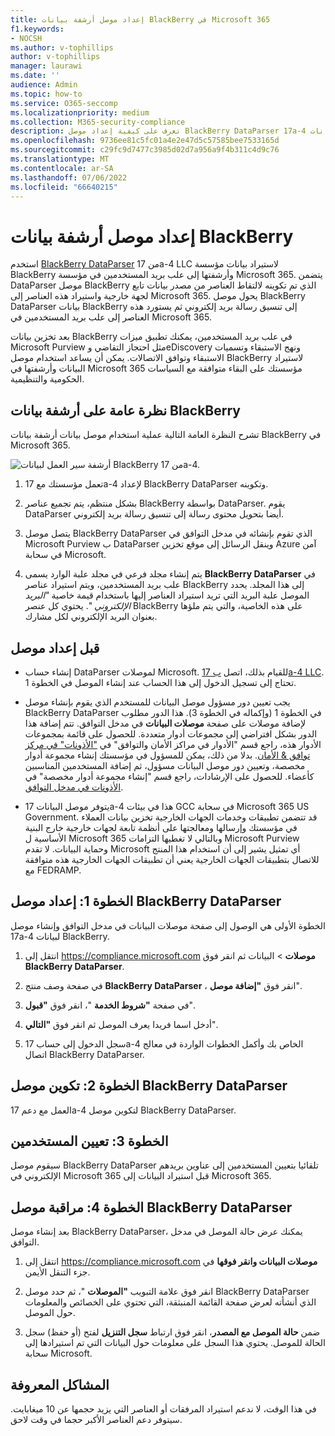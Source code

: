 ```yaml
---
title: إعداد موصل أرشفة بيانات BlackBerry في Microsoft 365
f1.keywords:
- NOCSH
ms.author: v-tophillips
author: v-tophillips
manager: laurawi
ms.date: ''
audience: Admin
ms.topic: how-to
ms.service: O365-seccomp
ms.localizationpriority: medium
ms.collection: M365-security-compliance
description: تعرف على كيفية إعداد موصل BlackBerry DataParser 17a-4 واستخدامه لاستيراد بيانات BlackBerry وأرشفتها في Microsoft 365.
ms.openlocfilehash: 9736ee81c5fc01a4e2e47d5c57585bee7533165d
ms.sourcegitcommit: c29fc9d7477c3985d02d7a956a9f4b311c4d9c76
ms.translationtype: MT
ms.contentlocale: ar-SA
ms.lasthandoff: 07/06/2022
ms.locfileid: "66640215"
---
```

# <a name="set-up-a-connector-to-archive-blackberry-data"></a>إعداد موصل أرشفة بيانات BlackBerry

استخدم [BlackBerry DataParser](https://www.17a-4.com/BlackBerry-dataparser/) من 17a-4 LLC لاستيراد بيانات مؤسسة BlackBerry وأرشفتها إلى علب بريد المستخدمين في مؤسسة Microsoft 365. يتضمن DataParser موصل BlackBerry الذي تم تكوينه لالتقاط العناصر من مصدر بيانات تابع لجهة خارجية واستيراد هذه العناصر إلى Microsoft 365. يحول موصل BlackBerry DataParser بيانات BlackBerry إلى تنسيق رسالة بريد إلكتروني ثم يستورد هذه العناصر إلى علب بريد المستخدمين في Microsoft 365.

بعد تخزين بيانات BlackBerry في علب بريد المستخدمين، يمكنك تطبيق ميزات Microsoft Purview مثل احتجاز التقاضي وeDiscovery ونهج الاستبقاء وتسميات الاستبقاء وتوافق الاتصالات. يمكن أن يساعد استخدام موصل BlackBerry لاستيراد البيانات وأرشفتها في Microsoft 365 مؤسستك على البقاء متوافقة مع السياسات الحكومية والتنظيمية.

## <a name="overview-of-archiving-blackberry-data"></a>نظرة عامة على أرشفة بيانات BlackBerry

تشرح النظرة العامة التالية عملية استخدام موصل بيانات أرشفة بيانات BlackBerry في Microsoft 365.

![أرشفة سير العمل لبيانات BlackBerry من 17a-4.](../media/BlackBerryDataParserConnectorWorkflow.png)

1. تعمل مؤسستك مع 17a-4 لإعداد BlackBerry DataParser وتكوينه.

2. بشكل منتظم، يتم تجميع عناصر BlackBerry بواسطة DataParser. يقوم DataParser أيضا بتحويل محتوى رسالة إلى تنسيق رسالة بريد إلكتروني.

3. يتصل موصل BlackBerry DataParser الذي تقوم بإنشائه في مدخل التوافق في Microsoft Purview ب DataParser وينقل الرسائل إلى موقع تخزين Azure آمن في سحابة Microsoft.

4. يتم إنشاء مجلد فرعي في مجلد علبة الوارد يسمى **BlackBerry DataParser** في علب بريد المستخدمين، ويتم استيراد عناصر BlackBerry إلى هذا المجلد. يحدد الموصل علبة البريد التي تريد استيراد العناصر إليها باستخدام قيمة خاصية *"البريد الإلكتروني* ". يحتوي كل عنصر BlackBerry على هذه الخاصية، والتي يتم ملؤها بعنوان البريد الإلكتروني لكل مشارك.

## <a name="before-you-set-up-a-connector"></a>قبل إعداد موصل

- إنشاء حساب DataParser لموصلات Microsoft. للقيام بذلك، اتصل [ب 17a-4 LLC](https://www.17a-4.com/contact/). تحتاج إلى تسجيل الدخول إلى هذا الحساب عند إنشاء الموصل في الخطوة 1.

- يجب تعيين دور مسؤول موصل البيانات للمستخدم الذي يقوم بإنشاء موصل BlackBerry DataParser في الخطوة 1 (وإكماله في الخطوة 3). هذا الدور مطلوب لإضافة موصلات على صفحة **موصلات البيانات** في مدخل التوافق. تتم إضافة هذا الدور بشكل افتراضي إلى مجموعات أدوار متعددة. للحصول على قائمة بمجموعات الأدوار هذه، راجع قسم "الأدوار في مراكز الأمان والتوافق" في ["الأذونات" في مركز توافق & الأمان](../security/office-365-security/permissions-in-the-security-and-compliance-center.md#roles-in-the-security--compliance-center). بدلا من ذلك، يمكن للمسؤول في مؤسستك إنشاء مجموعة أدوار مخصصة، وتعيين دور موصل البيانات مسؤول، ثم إضافة المستخدمين المناسبين كأعضاء. للحصول على الإرشادات، راجع قسم "إنشاء مجموعة أدوار مخصصة" في [الأذونات في مدخل التوافق](microsoft-365-compliance-center-permissions.md#create-a-custom-role-group).

- يتوفر موصل البيانات 17a-4 هذا في بيئات GCC في سحابة Microsoft 365 US Government. قد تتضمن تطبيقات وخدمات الجهات الخارجية تخزين بيانات العملاء في مؤسستك وإرسالها ومعالجتها على أنظمة تابعة لجهات خارجية خارج البنية الأساسية ل Microsoft 365 وبالتالي لا تغطيها التزامات Microsoft Purview وحماية البيانات. لا تقدم Microsoft أي تمثيل يشير إلى أن استخدام هذا المنتج للاتصال بتطبيقات الجهات الخارجية يعني أن تطبيقات الجهات الخارجية هذه متوافقة مع FEDRAMP.

## <a name="step-1-set-up-a-blackberry-dataparser-connector"></a>الخطوة 1: إعداد موصل BlackBerry DataParser

الخطوة الأولى هي الوصول إلى صفحة موصلات البيانات في مدخل التوافق وإنشاء موصل 17a-4 لبيانات BlackBerry.

1. انتقل إلى <https://compliance.microsoft.com> **موصلات** >  البيانات ثم انقر فوق **BlackBerry DataParser**.

2. في صفحة وصف منتج **BlackBerry DataParser** ، انقر فوق **"إضافة موصل**".

3. في صفحة **"شروط الخدمة** "، انقر فوق **"قبول**".

4. أدخل اسما فريدا يعرف الموصل ثم انقر فوق **"التالي**".

5. سجل الدخول إلى حساب 17a-4 الخاص بك وأكمل الخطوات الواردة في معالج اتصال BlackBerry DataParser.

## <a name="step-2-configure-the-blackberry-dataparser-connector"></a>الخطوة 2: تكوين موصل BlackBerry DataParser

العمل مع دعم 17a-4 لتكوين موصل BlackBerry DataParser.

## <a name="step-3-map-users"></a>الخطوة 3: تعيين المستخدمين

سيقوم موصل BlackBerry DataParser تلقائيا بتعيين المستخدمين إلى عناوين بريدهم الإلكتروني في Microsoft 365 قبل استيراد البيانات إلى Microsoft 365.

## <a name="step-4-monitor-the-blackberry-dataparser-connector"></a>الخطوة 4: مراقبة موصل BlackBerry DataParser

بعد إنشاء موصل BlackBerry DataParser، يمكنك عرض حالة الموصل في مدخل التوافق.

1. انتقل إلى <https://compliance.microsoft.com> **موصلات البيانات وانقر فوقها** في جزء التنقل الأيمن.

2. انقر فوق علامة التبويب **"الموصلات** "، ثم حدد موصل BlackBerry DataParser الذي أنشأته لعرض صفحة القائمة المنبثقة، التي تحتوي على الخصائص والمعلومات حول الموصل.

3. ضمن **حالة الموصل مع المصدر**، انقر فوق ارتباط **سجل التنزيل** لفتح (أو حفظ) سجل الحالة للموصل. يحتوي هذا السجل على معلومات حول البيانات التي تم استيرادها إلى سحابة Microsoft.

## <a name="known-issues"></a>المشاكل المعروفة

في هذا الوقت، لا ندعم استيراد المرفقات أو العناصر التي يزيد حجمها عن 10 ميغابايت. سيتوفر دعم العناصر الأكبر حجما في وقت لاحق.